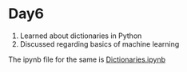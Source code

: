 # Day6
1.  Learned about dictionaries in Python
2.  Discussed regarding basics of machine learning

The ipynb file for the same is [Dictionaries.ipynb](https://github.com/Pranav-Khurana/TIL/blob/master/ml_course/ipynbfiles/Dictionaries.ipynb)
